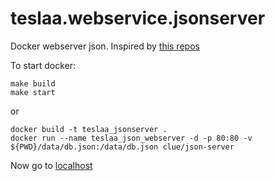teslaa.webservice.jsonserver
=======================


Docker webserver json. Inspired by [this repos](https://github.com/clue/docker-json-server) 

To start docker:

```
make build
make start
```
or 
```
docker build -t teslaa_jsonserver .
docker run --name teslaa_json_webserver -d -p 80:80 -v ${PWD}/data/db.json:/data/db.json clue/json-server
```

Now go to [localhost](localhost)


